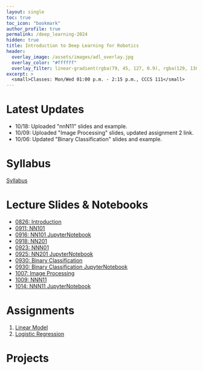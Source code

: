 ```yaml
---
layout: single
toc: true
toc_icon: "bookmark"
author_profile: true
permalink: /deep_learning-2024
hidden: true
title: Introduction to Deep Learning for Robotics
header:
  overlay_image: /assets/images/adl_overlay.jpg
  overlay_color: "#ffffff"
  overlay_filter: linear-gradient(rgba(79, 45, 127, 0.9), rgba(129, 138, 143, 0.5))
excerpt: >
  <small>Classes: Mon/Wed 01:00 p.m. - 2:15 p.m., CCCS 111</small>
---
```

# Latest Updates
- 10/18: Uploaded "nnN11" slides and example.
- 10/09: Uploaded "Image Processing" slides, updated assignment 2 link.
- 10/06: Updated "Binary Classification" slides and example.


# Syllabus
[Syllabus](/_docs/deep_learning-2024/syllabus.pdf)

# Lecture Slides & Notebooks
- [0826: Introduction](/_docs/deep_learning-2024/0826/intro.pdf)
- [0911: NN101](/_docs/deep_learning-2024/0911/nn101.pdf)
- [0916: NN101 JupyterNotebook](https://github.com/linzhangUCA/3321example-nn101.git)
- [0918: NN201](/_docs/deep_learning-2024/0918/nn201.pdf)
- [0923: NNN01](/_docs/deep_learning-2024/0923/nnN01.pdf)
- [0925: NN201 JupyterNotebook](https://github.com/linzhangUCA/3321example-nn201.git)
- [0930: Binary Classification](/_docs/deep_learning-2024/0930/binary_classification.pdf)
- [0930: Binary Classification JupyterNotebook](https://github.com/linzhangUCA/3321example-binary_classification.git)
- [1007: Image Processing](/_docs/deep_learning-2024/1007/image.pdf)
- [1009: NNN11](/_docs/deep_learning-2024/1009/nnN11.pdf)
- [1014: NNN11 JupyterNotebook](https://github.com/linzhangUCA/3321example-nnN11.git)

# Assignments
1. [Linear Model](https://classroom.github.com/a/DGzH7Pk6)
2. [Logistic Regression](https://classroom.github.com/a/c52Ug9IQ)

# Projects

